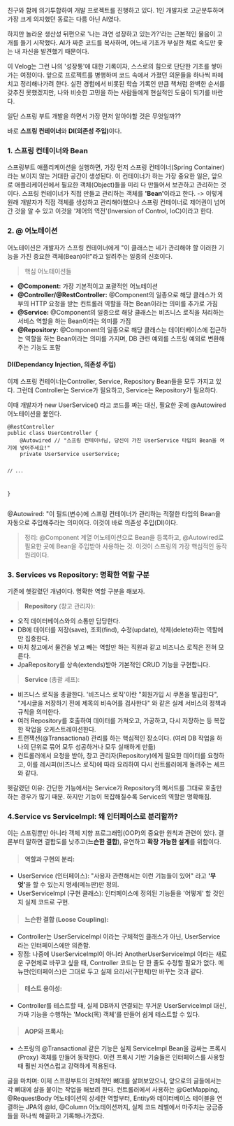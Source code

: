 <p>친구와 함께 의기투합하여 개발 프로젝트를 진행하고 있다. 1인 개발자로 고군분투하며 가장 크게 의지했던 동료는 다름 아닌 AI였다.</p>
<p>하지만 놀라운 생산성 뒤편으로 '나는 과연 성장하고 있는가?'라는 근본적인 물음이 고개를 들기 시작했다. AI가 짜준 코드를 복사하며, 어느새 기초가 부실한 채로 속도만 좇는 내 자신을 발견했기 때문이다.</p>
<p>이 Velog는 그런 나의 '성장통'에 대한 기록이자, 스스로의 힘으로 단단한 기초를 쌓아가는 여정이다. 앞으로 프로젝트를 병행하며 코드 속에서 가졌던 의문들을 하나씩 파헤치고 정리해나가려 한다. 실전 경험에서 비롯된 학습 기록인 만큼 책처럼 완벽한 순서를 갖추진 못했겠지만, 나와 비슷한 고민을 하는 사람들에게 현실적인 도움이 되기를 바란다.</p>
<p>일단 스프링 부트 개발을 하면서 가장 먼저 알아야할 것은 무엇일까??</p>
<p>바로 <strong>스프링 컨테이너</strong>와 <strong>DI(의존성 주입)</strong>이다.</p>
<h3 id="1-스프링-컨테이너와-bean">1. 스프링 컨테이너와 Bean</h3>
<p>스프링부트 애플리케이션을 실행하면, 가장 먼저 스프링 컨테이너(Spring Container) 라는 보이지 않는 거대한 공간이 생성된다. 이 컨테이너가 하는 가장 중요한 일은, 앞으로 애플리케이션에서 필요한 객체(Object)들을 미리 다 만들어서 보관하고 관리하는 것이다. 스프링 컨테이너가 직접 만들고 관리하는 객체를 <strong>'Bean'</strong>이라고 한다.
-&gt; 이렇게 원래 개발자가 직접 객체를 생성하고 관리해야했으나 스프링 컨테이너로 제어권이 넘어간 것을 알 수 있고 이것을 '제어의 역전'(Inversion of Control, IoC)이라고 한다.</p>
<h3 id="2--어노테이션">2. @ 어노테이션</h3>
<p>어노테이션은 개발자가 스프링 컨테이너에게 &quot;이 클래스는 네가 관리해야 할 이러한 기능을 가진 중요한 객체(Bean)야!&quot;라고 알려주는 일종의 신호이다. </p>
<blockquote>
<p>핵심 어노테이션들</p>
</blockquote>
<ul>
<li><strong>@Component:</strong> 가장 기본적이고 포괄적인 어노테이션</li>
<li><strong>@Controller/@RestController:</strong> @Component의 일종으로 해당 클래스가 외부의 HTTP 요청을 받는 컨트롤러 역할을 하는 Bean이라는 의미를 추가로 가짐</li>
<li><strong>@Service:</strong> @Component의 일종으로 해당 클래스는 비즈니스 로직을 처리하는 서비스 역할을 하는 Bean이라는 의미를 가짐</li>
<li><strong>@Repository:</strong> @Component의 일종으로 해당 클래스는 데이터베이스에 접근하는 역할을 하는 Bean이라는 의미를 가지며, DB 관련 예외를 스프링 예외로 변환해주는 기능도 포함</li>
</ul>
<h4 id="didependancy-injection-의존성-주입">DI(Dependancy Injection, 의존성 주입)</h4>
<p>이제 스프링 컨테이너는Controller, Service, Repository Bean들을 모두 가지고 있다. 그런데 Controller는 Service가 필요하고, Service는 Repository가 필요하다.</p>
<p>이때 개발자가 new UserService() 라고 코드를 짜는 대신, 필요한 곳에 @Autowired 어노테이션을 붙인다.  </p>
<pre><code>@RestController
public class UserController {
    @Autowired // &quot;스프링 컨테이너님, 당신이 가진 UserService 타입의 Bean을 여기에 넣어주세요!&quot;
    private UserService userService;

    // ...
}</code></pre><p>@Autowired: &quot;이 필드(변수)에 스프링 컨테이너가 관리하는 적절한 타입의 Bean을 자동으로 주입해주라는 의미이다. 이것이 바로 의존성 주입(DI)이다.</p>
<blockquote>
<p>정리: @Component 계열 어노테이션으로 Bean을 등록하고, @Autowired로 필요한 곳에 Bean을 주입받아 사용하는 것. 이것이 스프링의 가장 핵심적인 동작 원리이다.</p>
</blockquote>
<h3 id="3-services-vs-repository-명확한-역할-구분">3. Services vs Repository: 명확한 역할 구분</h3>
<p>기존에 헷갈렸던 개념이다. 명확한 역할 구분을 해보자.</p>
<blockquote>
<p><strong>Repository</strong> (창고 관리자):</p>
</blockquote>
<ul>
<li>오직 데이터베이스와의 소통만 담당한다.</li>
<li>DB에 데이터를 저장(save), 조회(find), 수정(update), 삭제(delete)하는 역할에만 집중한다.</li>
<li>마치 창고에서 물건을 넣고 빼는 역할만 하는 직원과 같고 비즈니스 로직은 전혀 모른다.</li>
<li>JpaRepository를 상속(extends)받아 기본적인 CRUD 기능을 구현합니다.</li>
</ul>
<blockquote>
<p><strong>Service</strong> (총괄 셰프):</p>
</blockquote>
<ul>
<li>비즈니스 로직을 총괄한다. '비즈니스 로직'이란 &quot;회원가입 시 쿠폰을 발급한다&quot;, &quot;게시글을 저장하기 전에 제목의 비속어를 검사한다&quot; 와 같은 실제 서비스의 정책과 규칙을 의미한다.</li>
<li>여러 Repository를 호출하여 데이터를 가져오고, 가공하고, 다시 저장하는 등 복잡한 작업을 오케스트레이션한다.</li>
<li>트랜잭션(@Transactional) 관리를 하는 핵심적인 장소이다. (여러 DB 작업을 하나의 단위로 묶어 모두 성공하거나 모두 실패하게 만듦)</li>
<li>컨트롤러에서 요청을 받아, 창고 관리자(Repository)에게 필요한 데이터를 요청하고, 이를 레시피(비즈니스 로직)에 따라 요리하여 다시 컨트롤러에게 돌려주는 셰프와 같다.</li>
</ul>
<p>헷갈렸던 이유: 간단한 기능에서는 Service가 Repository의 메서드를 그대로 호출만 하는 경우가 많기 때문. 하지만 기능이 복잡해질수록 Service의 역할은 명확해짐.</p>
<h3 id="4service-vs-serviceimpl-왜-인터페이스로-분리할까">4.Service vs ServiceImpl: 왜 인터페이스로 분리할까?</h3>
<p>이는 스프링뿐만 아니라 객체 지향 프로그래밍(OOP)의 중요한 원칙과 관련이 있다. 결론부터 말하면 결합도를 낮추고(<strong>느슨한 결합</strong>), 유연하고 <strong>확장 가능한 설계</strong>를 위함이다.</p>
<blockquote>
<h4 id="역할과-구현의-분리">역할과 구현의 분리:</h4>
</blockquote>
<ul>
<li>UserService (인터페이스): &quot;사용자 관련해서는 이런 기능들이 있어&quot; 라고 <strong>'무엇'</strong>을 할 수 있는지 명세(메뉴판)만 정의.</li>
<li>UserServiceImpl (구현 클래스): 인터페이스에 정의된 기능들을 '어떻게' 할 것인지 실제 코드로 구현.</li>
</ul>
<blockquote>
<h4 id="느슨한-결합-loose-coupling">느슨한 결합 (Loose Coupling):</h4>
</blockquote>
<ul>
<li>Controller는 UserServiceImpl 이라는 구체적인 클래스가 아닌, UserService 라는 인터페이스에만 의존함.</li>
<li>장점: 나중에 UserServiceImpl이 아니라 AnotherUserServiceImpl 이라는 새로운 구현체로 바꾸고 싶을 때, Controller 코드는 단 한 줄도 수정할 필요가 없다. 메뉴판(인터페이스)은 그대로 두고 실제 요리사(구현체)만 바꾸는 것과 같다.</li>
</ul>
<blockquote>
<h4 id="테스트-용이성">테스트 용이성:</h4>
</blockquote>
<ul>
<li>Controller를 테스트할 때, 실제 DB까지 연결되는 무거운 UserServiceImpl 대신, 가짜 기능을 수행하는 'Mock(목) 객체'를 만들어 쉽게 테스트할 수 있다.</li>
</ul>
<blockquote>
<h4 id="aop와-프록시">AOP와 프록시:</h4>
</blockquote>
<ul>
<li>스프링의 @Transactional 같은 기능은 실제 ServiceImpl Bean을 감싸는 프록시(Proxy) 객체를 만들어 동작한다. 이런 프록시 기반 기술들은 인터페이스를 사용할 때 훨씬 자연스럽고 강력하게 적용된다.</li>
</ul>
<p>글을 마치며: 이제 스프링부트의 전체적인 뼈대를 살펴보았으니, 앞으로의 글들에서는 각 뼈대에 살을 붙이는 작업을 해보려 한다. 컨트롤러에서 사용하는 @GetMapping, @RequestBody 어노테이션의 상세한 역할부터, Entity와 데이터베이스 테이블을 연결하는 JPA의 @Id, @Column 어노테이션까지, 실제 코드 레벨에서 마주치는 궁금증들을 하나씩 해결하고 기록해나가겠다.</p>